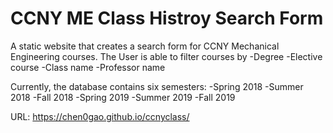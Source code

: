 # CCNY ME Class Histroy Search Form

  A static website that creates a search form for CCNY Mechanical Engineering courses.
  The User is able to filter courses by
  -Degree
  -Elective course
  -Class name
  -Professor name

  Currently, the database contains six semesters:
  -Spring 2018
  -Summer 2018
  -Fall 2018
  -Spring 2019
  -Summer 2019
  -Fall 2019

  URL: https://chen0gao.github.io/ccnyclass/
